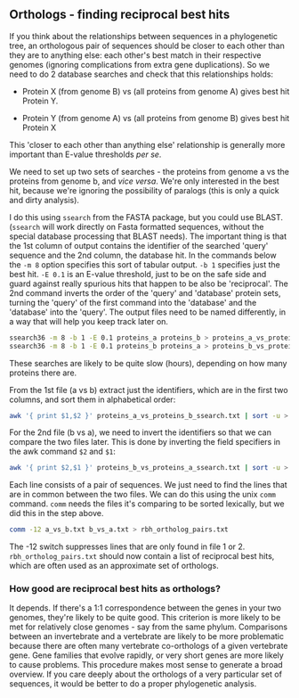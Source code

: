 
## Orthologs - finding reciprocal best hits

If you think about the relationships between sequences in a phylogenetic tree, an orthologous pair of sequences should be closer to each other than they are to anything else: each other's best match in their respective genomes (ignoring complications from extra gene duplications). So we need to do 2 database searches and check that this relationships holds:

- Protein X (from genome B) vs (all proteins from genome A) gives best hit Protein Y.

- Protein Y (from genome A) vs (all proteins from genome B) gives best hit Protein X

This 'closer to each other than anything else' relationship is generally more important than E-value thresholds *per se*.

We need to set up two sets of searches - the proteins from genome a vs the proteins from genome b, and *vice versa*. We're only interested in the best hit, because we're ignoring the possibility of paralogs (this is only a quick and dirty analysis).

I do this using `ssearch` from the FASTA package, but you could use BLAST. (`ssearch` will work directly on Fasta formatted sequences, without the special database processing that BLAST needs). The important thing is that the 1st column of output contains the identifier of the searched 'query' sequence and the 2nd column, the database hit. In the commands below the `-m 8` option specifies this sort of tabular output. `-b 1` specifies just the best hit. `-E 0.1` is an E-value threshold, just to be on the safe side and guard against really spurious hits that happen to be also be 'reciprocal'. The 2nd command inverts the order of the 'query' and 'database' protein sets, turning the 'query' of the first command into the 'database' and the 'database' into the 'query'. The output files need to be named differently, in a way that will help you keep track later on.

```bash
ssearch36 -m 8 -b 1 -E 0.1 proteins_a proteins_b > proteins_a_vs_proteins_b_ssearch.txt
ssearch36 -m 8 -b 1 -E 0.1 proteins_b proteins_a > proteins_b_vs_proteins_a_ssearch.txt
```
These searches are likely to be quite slow (hours), depending on how many proteins there are.

From the 1st file (a vs b) extract just the identifiers, which are in the first two columns, and sort them in alphabetical order:

```bash
awk '{ print $1,$2 }' proteins_a_vs_proteins_b_ssearch.txt | sort -u > a_vs_b.txt
```

For the 2nd file (b vs a), we need to invert the identifiers so that we can compare the two files later. This is done by inverting the field specifiers in the awk command `$2` and `$1`:

```bash
awk '{ print $2,$1 }' proteins_b_vs_proteins_a_ssearch.txt | sort -u > b_vs_a.txt
```

Each line consists of a pair of sequences. We just need to find the lines that are in common between the two files. We can do this using the unix `comm` command. `comm` needs the files it's comparing to be sorted lexically, but we did this in the step above.

```bash
comm -12 a_vs_b.txt b_vs_a.txt > rbh_ortholog_pairs.txt
```

The -12 switch suppresses lines that are only found in file 1 or 2. `rbh_ortholog_pairs.txt` should now contain a list of reciprocal best hits, which are often used as an approximate set of orthologs.

### How good are reciprocal best hits as orthologs?

It depends. If there's a 1:1 correspondence between the genes in your two genomes, they're likely to be quite good. This criterion is more likely to be met for relatively close genomes - say from the same phylum. Comparisons between an invertebrate and a vertebrate are likely to be more problematic because there are often many vertebrate co-orthologs of a given vertebrate gene. Gene families that evolve rapidly, or very short genes are more likely to cause problems. This procedure makes most sense to generate a broad overview. If you care deeply about the orthologs of a very particular set of sequences, it would be better to do a proper phylogenetic analysis.
